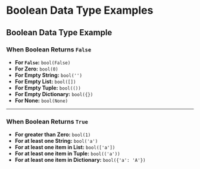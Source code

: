 
# Boolean Data Type Examples

##  Boolean Data Type Example

###  When Boolean Returns `False`

- **For `False`:** `bool(False)`  
- **For Zero:** `bool(0)`  
- **For Empty String:** `bool('')`  
- **For Empty List:** `bool([])`  
- **For Empty Tuple:** `bool(())`  
- **For Empty Dictionary:** `bool({})`  
- **For None:** `bool(None)`  

---

###  When Boolean Returns `True`

- **For greater than Zero:** `bool(1)`  
- **For at least one String:** `bool('a')`  
- **For at least one item in List:** `bool(['a'])`  
- **For at least one item in Tuple:** `bool(('a'))`  
- **For at least one item in Dictionary:** `bool({'a': 'A'})`
